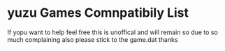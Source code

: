 # yuzu Games Comnpatibily List 

If yopu want to help feel free this is unoffical and will remain so due to so much complaining 
also please stick to the game.dat thanks
